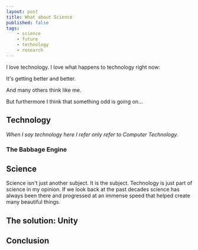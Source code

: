 ```yaml
---
layout: post
title: What about Science
published: false
tags: 
    - science
    - future
    - technology
    - research
---
```


I love technology. I love what happens to technology right now:

It's getting better and better.

And many others think like me.

But furthermore I think that something odd is going on…

## Technology

*When I say technology here I refer only refer to Computer Technology.*

### The Babbage Engine

## Science

Science isn't just another subject. It is the subject. Technology is just part of science in my opinion. If we look back at the past decades science has always been there and progressed at an immense speed that helped create many beautiful things.

## The solution: Unity



## Conclusion
